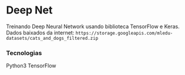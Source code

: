 # Deep Net

Treinando Deep Neural Network usando biblioteca TensorFlow e Keras.
Dados baixados da internet: `https://storage.googleapis.com/mledu-datasets/cats_and_dogs_filtered.zip`

### Tecnologias
Python3
TensorFlow